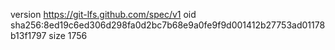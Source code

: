 version https://git-lfs.github.com/spec/v1
oid sha256:8ed19c6ed306d298fa0d2bc7b68e9a0fe9f9d001412b27753ad01178b13f1797
size 1756

